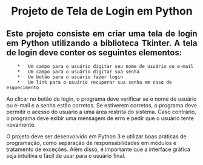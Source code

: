 <h1 align="center"> Projeto de Tela de Login em Python </h1>

<h2 align="justify"> 
    Este projeto consiste em criar uma tela de login em Python utilizando a biblioteca Tkinter. A tela de login deve conter os seguintes elementos: 
</h2> 

```
    *   Um campo para o usuário digitar seu nome de usuário ou e-mail
    *   Um campo para o usuário digitar sua senha
    *   Um botão para o usuário fazer login
    *   Um link para o usuário recuperar sua senha em caso de esquecimento
```
</p align="justify">
    Ao clicar no botão de login, o programa deve verificar se o nome de usuário ou e-mail e a senha estão corretos. Se estiverem corretos, o programa deve permitir o acesso do usuário a uma área restrita do sistema. Caso contrário, o programa deve exibir uma mensagem de erro e pedir que o usuário tente novamente.
</p>

</p align="justify">
    O projeto deve ser desenvolvido em Python 3 e utilizar boas práticas de programação, como separação de responsabilidades em módulos e tratamento de exceções. Além disso, é importante que a interface gráfica seja intuitiva e fácil de usar para o usuário final.
</p>
